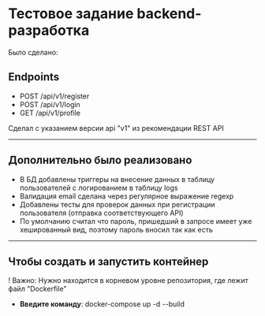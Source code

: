 # Тестовое задание backend-разработка

Было сделано:

## Endpoints

* POST /api/v1/register
* POST /api/v1/login
* GET /api/v1/profile

Сделал с указанием версии api "v1" из рекомендации REST API


---


## Дополнительно было реализовано

* В БД добавлены триггеры на внесение данных в таблицу пользователей с логированием в таблицу logs
* Валидация email сделана через регулярное выражение regexp
* Добавлены тесты для проверок данных при регистрации пользователя (отправка соответствующего API)
* По умолчанию считал что пароль, пришедший в запросе имеет уже хешированный вид, поэтому пароль вносил так как есть


---

## Чтобы создать и запустить контейнер

! Важно: Нужно находится в корневом уровне репозитория, где лежит файл "Dockerfile"
* __Введите команду__: docker-compose up -d --build
